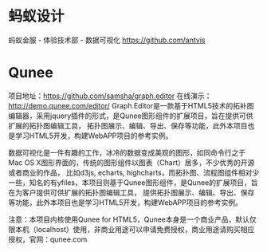 # 蚂蚁设计 
蚂蚁金服 - 体验技术部 - 数据可视化   https://github.com/antvis  

# Qunee 
项目地址：https://github.com/samsha/graph.editor
在线演示：http://demo.qunee.com/editor/
Graph.Editor是一款基于HTML5技术的拓补图编辑器，采用jquery插件的形式，是Qunee图形组件的扩展项目，旨在提供可供扩展的拓扑图编辑工具， 拓扑图展示、编辑、导出、保存等功能，此外本项目也是学习HTML5开发，构建WebAPP项目的参考实例。

数据可视化是一件有趣的工作，冰冷的数据变成美观的图形，如同命令行之于Mac OS X图形界面的，传统的图形组件以图表（Chart）居多，不少优秀的开源或者商业的作品，
比如d3js, echarts, highcharts，而拓扑图、流程图组件相对少一些，知名的有yfiles，本项目则基于Qunee图形组件，是Qunee的扩展项目，旨在为客户提供可供扩展的拓扑图编辑工具，
提供拓扑图展示、编辑、导出、保存等功能，此外本项目也是学习HTML5开发，构建WebAPP项目的参考实例。

注意：本项目内核使用Qunee for HTML5，Qunee本身是一个商业产品，默认仅限本机（localhost）使用，非商业用途可以申请免费授权，商业用途请购买相应授权，官网：qunee.com
